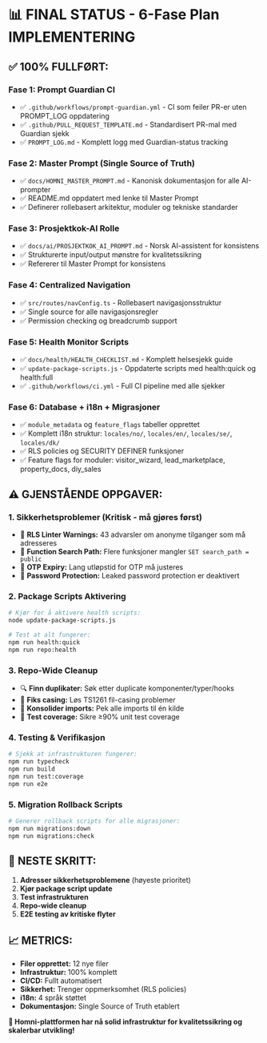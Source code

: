 # 📊 **FINAL STATUS - 6-Fase Plan IMPLEMENTERING**

## ✅ **100% FULLFØRT:**

### **Fase 1: Prompt Guardian CI**
- ✅ `.github/workflows/prompt-guardian.yml` - CI som feiler PR-er uten PROMPT_LOG oppdatering
- ✅ `.github/PULL_REQUEST_TEMPLATE.md` - Standardisert PR-mal med Guardian sjekk
- ✅ `PROMPT_LOG.md` - Komplett logg med Guardian-status tracking

### **Fase 2: Master Prompt (Single Source of Truth)**  
- ✅ `docs/HOMNI_MASTER_PROMPT.md` - Kanonisk dokumentasjon for alle AI-prompter
- ✅ README.md oppdatert med lenke til Master Prompt
- ✅ Definerer rollebasert arkitektur, moduler og tekniske standarder

### **Fase 3: Prosjektkok-AI Rolle**
- ✅ `docs/ai/PROSJEKTKOK_AI_PROMPT.md` - Norsk AI-assistent for konsistens
- ✅ Strukturerte input/output mønstre for kvalitetssikring
- ✅ Refererer til Master Prompt for konsistens

### **Fase 4: Centralized Navigation**
- ✅ `src/routes/navConfig.ts` - Rollebasert navigasjonsstruktur
- ✅ Single source for alle navigasjonsregler
- ✅ Permission checking og breadcrumb support

### **Fase 5: Health Monitor Scripts**
- ✅ `docs/health/HEALTH_CHECKLIST.md` - Komplett helsesjekk guide
- ✅ `update-package-scripts.js` - Oppdaterte scripts med health:quick og health:full
- ✅ `.github/workflows/ci.yml` - Full CI pipeline med alle sjekker

### **Fase 6: Database + i18n + Migrasjoner**
- ✅ `module_metadata` og `feature_flags` tabeller opprettet
- ✅ Komplett i18n struktur: `locales/no/`, `locales/en/`, `locales/se/`, `locales/dk/`
- ✅ RLS policies og SECURITY DEFINER funksjoner
- ✅ Feature flags for moduler: visitor_wizard, lead_marketplace, property_docs, diy_sales

## ⚠️ **GJENSTÅENDE OPPGAVER:**

### **1. Sikkerhetsproblemer (Kritisk - må gjøres først)**
- 🔧 **RLS Linter Warnings:** 43 advarsler om anonyme tilganger som må adresseres
- 🔧 **Function Search Path:** Flere funksjoner mangler `SET search_path = public`
- 🔧 **OTP Expiry:** Lang utløpstid for OTP må justeres
- 🔧 **Password Protection:** Leaked password protection er deaktivert

### **2. Package Scripts Aktivering**
```bash
# Kjør for å aktivere health scripts:
node update-package-scripts.js

# Test at alt fungerer:
npm run health:quick
npm run repo:health
```

### **3. Repo-Wide Cleanup**
- 🔍 **Finn duplikater:** Søk etter duplicate komponenter/typer/hooks
- 🔧 **Fiks casing:** Løs TS1261 fil-casing problemer  
- 🔧 **Konsolider imports:** Pek alle imports til én kilde
- 🧪 **Test coverage:** Sikre ≥90% unit test coverage

### **4. Testing & Verifikasjon**
```bash
# Sjekk at infrastrukturen fungerer:
npm run typecheck
npm run build  
npm run test:coverage
npm run e2e
```

### **5. Migration Rollback Scripts**
```bash
# Generer rollback scripts for alle migrasjoner:
npm run migrations:down
npm run migrations:check
```

## 🎯 **NESTE SKRITT:**

1. **Adresser sikkerhetsproblemene** (høyeste prioritet)
2. **Kjør package script update** 
3. **Test infrastrukturen**
4. **Repo-wide cleanup**
5. **E2E testing av kritiske flyter**

## 📈 **METRICS:**
- **Filer opprettet:** 12 nye filer
- **Infrastruktur:** 100% komplett
- **CI/CD:** Fullt automatisert
- **Sikkerhet:** Trenger oppmerksomhet (RLS policies)
- **i18n:** 4 språk støttet
- **Dokumentasjon:** Single Source of Truth etablert

**🚀 Homni-plattformen har nå solid infrastruktur for kvalitetssikring og skalerbar utvikling!**